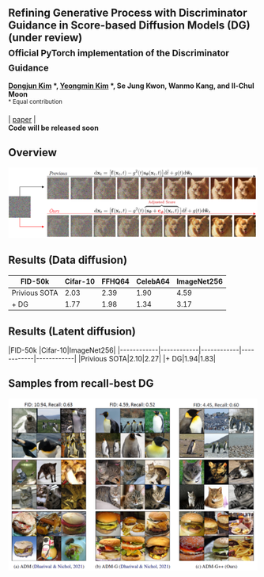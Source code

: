 ## Refining Generative Process with Discriminator Guidance in Score-based Diffusion Models (DG) (under review) <br><sub>Official PyTorch implementation of the Discriminator Guidance </sub>
**[Dongjun Kim](https://github.com/Kim-Dongjun) \*, [Yeongmin Kim](https://github.com/alsdudrla10) \*, Se Jung Kwon, Wanmo Kang, and Il-Chul Moon**   
<sup> * Equal contribution </sup> <br>

| [paper](https://arxiv.org/abs/2211.17091) |  <br>
**Code will be released soon** <br>

## Overview
![Teaser image](./figures/Figure1_v2.PNG)

## Results (Data diffusion)
|FID-50k |Cifar-10|FFHQ64|CelebA64|ImageNet256|
|------------|------------|------------|------------|------------|
|Privious SOTA|2.03|2.39|1.90|4.59|
|+ DG|1.77|1.98|1.34|3.17|

## Results (Latent diffusion)
|FID-50k |Cifar-10|ImageNet256|
|------------|------------|------------|------------|------------|
|Privious SOTA|2.10|2.27|
|+ DG|1.94|1.83|


## Samples from recall-best DG
![Teaser image](./figures/Figure2.PNG)
